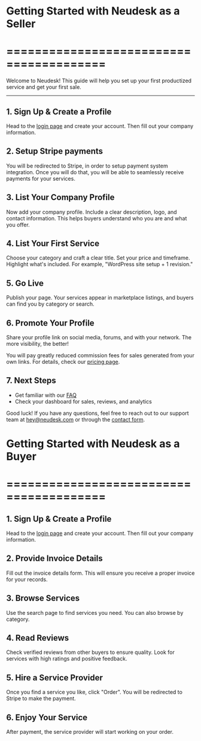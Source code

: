# Getting Started with Neudesk as a Seller
# ========================================

Welcome to Neudesk! This guide will help you set up your first productized service and get your first sale.

---

## 1. Sign Up & Create a Profile

Head to the [login page](https://neudesk.com/log-in) and create your account. Then fill out your company information.

## 2. Setup Stripe payments

You will be redirected to Stripe, in order to setup payment system integration. Once you will do that, you will be able to seamlessly receive payments for your services.

## 3. List Your Company Profile

Now add your company profile. Include a clear description, logo, and contact information. This helps buyers understand who you are and what you offer.

## 4. List Your First Service

Choose your category and craft a clear title. Set your price and timeframe. Highlight what's included. For example, "WordPress site setup + 1 revision."

## 5. Go Live

Publish your page. Your services appear in marketplace listings, and buyers can find you by category or search.

## 6. Promote Your Profile

Share your profile link on social media, forums, and with your network. The more visibility, the better!
  
You will pay greatly reduced commission fees for sales generated from your own links. For details, check our [pricing page](https://neudesk.com/pricing).

## 7. Next Steps

- Get familiar with our [FAQ](faq.md)  
- Check your dashboard for sales, reviews, and analytics

Good luck! If you have any questions, feel free to reach out to our support team at hey@neudesk.com or through the [contact form](https://neudesk.com/contact).


# Getting Started with Neudesk as a Buyer
# ========================================

## 1. Sign Up & Create a Profile

Head to the [login page](https://neudesk.com/log-in) and create your account. Then fill out your company information.

## 2. Provide Invoice Details
Fill out the invoice details form. This will ensure you receive a proper invoice for your records.

## 3. Browse Services
Use the search page to find services you need. You can also browse by category.

## 4. Read Reviews
Check verified reviews from other buyers to ensure quality. Look for services with high ratings and positive feedback.

## 5. Hire a Service Provider
Once you find a service you like, click "Order". You will be redirected to Stripe to make the payment.

## 6. Enjoy Your Service
After payment, the service provider will start working on your order.
